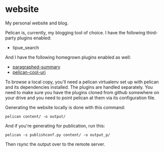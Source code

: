 # website
My personal website and blog.

Pelican is, currently, my blogging tool of choice.  I have the following
third-party plugins enabled:

* tipue_search

And I have the following homegrown plugins enabled as well:

* [paragraphed-summary](https://github.com/drivet/paragraphed-summary)
* [pelican-cool-uri](https://github.com/drivet/pelican-cool-uri)

To browse a local copy, you'll need a pelican virtualenv set up with pelican
and its dependencies installed.  The plugins are handled separately.  You
need to make sure you have the plugins cloned from github somewhere on your
drive and you need to point pelican at them via its configuration file.

Generating the website locally is done with this command:

```
pelican content/ -o output/
```

And if you're generating for publication, run this:

```
pelican -s publishconf.py content/ -o output_p/
```

Then rsync the output over to the remote server.
